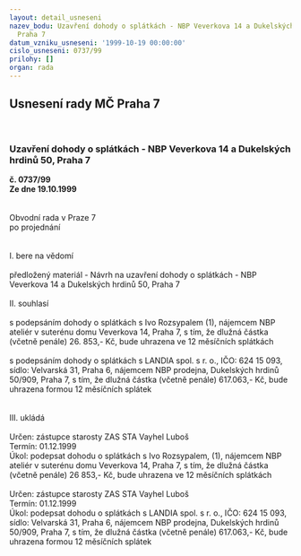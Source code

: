 ```yaml
---
layout: detail_usneseni
nazev_bodu: Uzavření dohody o splátkách - NBP Veverkova 14 a Dukelských hrdinů 50,
  Praha 7
datum_vzniku_usneseni: '1999-10-19 00:00:00'
cislo_usneseni: 0737/99
prilohy: []
organ: rada
---
```

<div id="ucUsn_pList" class="usn">
	<span><h2>Usnesení rady MČ Praha 7 </h2>
<br></span><div class="standBody">
<span><h3>Uzavření dohody o splátkách - NBP Veverkova 14 a Dukelských hrdinů 50, Praha 7</h3></span><div class="center">
		<strong>č. 0737/99</strong><br>
	</div>
<div class="center">
		<strong>Ze dne 19.10.1999</strong><br><br>
	</div>
<br>Obvodní rada v Praze 7<br>po projednání<br><br><br>I.	bere na vědomí<br><br> předložený materiál - Návrh na uzavření dohody o splátkách - NBP Veverkova 14 a  Dukelských hrdinů 50, Praha 7<br><br>II.	souhlasí <br><br>s podepsáním dohody o splátkách s Ivo Rozsypalem (1), nájemcem NBP ateliér v suterénu domu Veverkova 14, Praha 7, s tím, že dlužná částka (včetně penále) 26. 853,- Kč, bude uhrazena ve 12 měsíčních splátkách<br><br>s podepsáním dohody o splátkách s LANDIA spol. s r. o., IČO: 624 15 093, sídlo: Velvarská 31, Praha 6, nájemcem NBP prodejna, Dukelských hrdinů 50/909, Praha 7, s tím, že dlužná částka (včetně penále) 617.063,- Kč, bude uhrazena formou 12 měsíčních splátek  <br><br><br>III.	ukládá <br><br> Určen:	zástupce starosty	ZAS STA Vayhel Luboš<br>Termín: 01.12.1999<br>Úkol:	podepsat dohodu o splátkách s Ivo Rozsypalem, (1),  nájemcem NBP ateliér v suterénu domu Veverkova 14, Praha 7, s tím, že dlužná částka (včetně penále) 26 853,- Kč, bude uhrazena ve 12 měsíčních splátkách<br> <br> Určen:	zástupce starosty	ZAS STA Vayhel Luboš<br>Termín: 01.12.1999<br>Úkol:	podepsat dohodu o splátkách s LANDIA spol. s r. o., IČO: 624 15 093, sídlo: Velvarská 31, Praha 6, nájemcem NBP prodejna, Dukelských hrdinů 50/909, Praha 7, s tím, že dlužná částka (včetně penále) 617.063,- Kč, bude uhrazena formou 12 měsíčních splátek  <br>
</div>
</div>